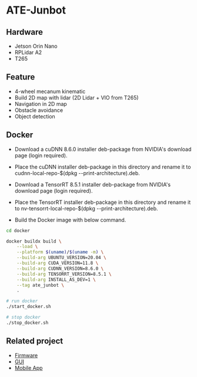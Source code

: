 # ATE-Junbot

## Hardware

- Jetson Orin Nano
- RPLidar A2
- T265

## Feature 

- 4-wheel mecanum kinematic
- Build 2D map with lidar (2D Lidar + VIO from T265)
- Navigation in 2D map
- Obstacle avoidance
- Object detection


## Docker

- Download a cuDNN 8.6.0 installer deb-package from NVIDIA's download page (login required).

- Place the cuDNN installer deb-package in this directory and rename it to cudnn-local-repo-$(dpkg --print-architecture).deb.

- Download a TensorRT 8.5.1 installer deb-package from NVIDIA's download page (login required).

- Place the TensorRT installer deb-package in this directory and rename it to nv-tensorrt-local-repo-$(dpkg --print-architecture).deb.

- Build the Docker image with below command.

```bash
cd docker

docker buildx build \
    --load \
    --platform $(uname)/$(uname -m) \
    --build-arg UBUNTU_VERSION=20.04 \
    --build-arg CUDA_VERSION=11.8 \
    --build-arg CUDNN_VERSION=8.6.0 \
    --build-arg TENSORRT_VERSION=8.5.1 \
    --build-arg INSTALL_AS_DEV=1 \
    --tag ate_junbot \
    .

# run docker
./start_docker.sh

# stop docker
./stop_docker.sh
```

## Related project

- [Firmware](https://github.com/AET-Automation-Engineer-Training/aet_open_hw/tree/main)
- [GUI](https://github.com/AET-Automation-Engineer-Training/aet_junbot_gui)
- [Mobile App](https://github.com/lacie-life/junbot_app)


















